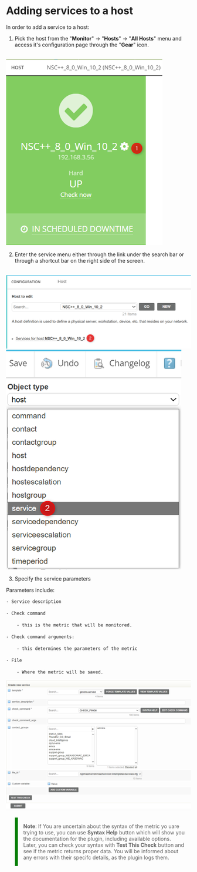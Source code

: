 # Adding services to a host

In order to add a service to a host: 

1. Pick the host from the "**Monitor**" -> "**Hosts**" -> "**All Hosts**" menu and access it's configuration page through the "**Gear**" icon.
<br></br>

![Adding_hosts](/media/04_00_03_main_menu.png)

2. Enter the service menu either through the link under the search bar or through a shortcut bar on the right side of the screen.
<br></br>

![Adding_hosts](/media/04_00_03_main_menu_1.png)
![Adding_hosts](/media/04_00_03_main_menu_2.png)

3. Specify the service parameters

Parameters include:
````
- Service description

- Check command

    - this is the metric that will be monitored.

- Check command arguments:

    - this determines the parameters of the metric

- File

    - Where the metric will be saved. 
````


![Adding_hosts](/media/04_00_03_main_menu_3.png)

<blockquote style="border-left: 8px solid green; padding: 15px;"> <b>Note</b>: If You are uncertain about the syntax of the metric yo uare trying to use, you can use <strong>Syntax Help</strong> button which will show you the documentation for the plugin, including available options. 

<br>
Later, you can check your syntax with <strong>Test This Check</strong> button and see if the metric returns proper data. You will be informed about any errors with their specifc details, as the plugin logs them.
</blockquote>
